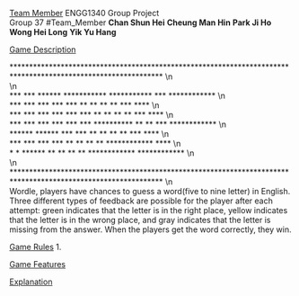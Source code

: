 [Team Member](#Team_Member)
ENGG1340 Group Project <br />
Group 37
#Team_Member
**Chan Shun Hei**
**Cheung Man Hin**
**Park Ji Ho**
**Wong Hei Long**
**Yik Yu Hang**

[Game Description](#Game_Description)

**************************************************************************************************************  \n\
                                                                                                                \n\
***                   ***        ******          ***********     ***********  ***            ************       \n\
 ***       ***       ***      ***      ***       **       **     **       **  ***            ****               \n\
  ***    *** ***    ***     ***          ***     **       **     **       **  ***            ****               \n\
   ***  ***   ***  ***      ***          ***     **********      **      **   ***            ************       \n\
    ******     ******       ***          ***     **       **     **     **    ***            ****               \n\
      ***       ***           ***       ***      **        **    **   **      ************   ****               \n\
       *         *               ******          **         **   ** **        ************   ************       \n\
                                                                                                                \n\
**************************************************************************************************************  \n\
Wordle, players have chances to guess a word(five to nine letter) in English. Three different types of feedback are possible for the player after each attempt: green indicates that the letter is in the right place, yellow indicates that the letter is in the wrong place, and gray indicates that the letter is missing from the answer. When the players get the word correctly, they win.

[Game Rules](#Game_Rules)
1.

[Game Features](#Game_Feature)


[Explanation](#Explanation)
